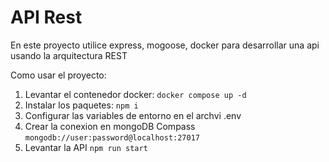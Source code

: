 # API Rest
En este proyecto utilice express, mogoose, docker para desarrollar una api usando la arquitectura REST

Como usar el proyecto:

1. Levantar el contenedor docker: `docker compose up -d`
2. Instalar los paquetes: `npm i`
3. Configurar las variables de entorno en el archvi .env
4. Crear la conexion en mongoDB Compass `mongodb://user:password@localhost:27017`
5. Levantar la API `npm run start`